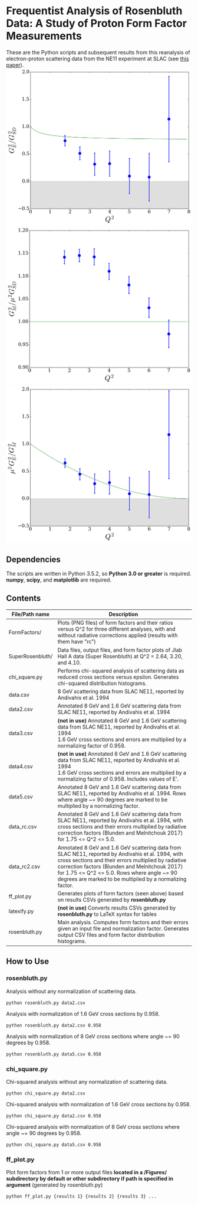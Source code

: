 # Frequentist Analysis of Rosenbluth Data: A Study of Proton Form Factor Measurements

These are the Python scripts and subsequent results from this reanalysis of electron-proton scattering data from the NE11 experiment at SLAC (see [this paper](https://doi.org/10.1103/PhysRevD.50.5491)).
![Ratio of electric proton form factor to standard dipole for 1.75 <= Q^2 <= 8.83](Figures/Form_Factors/ge-gd-unnorm1.6.png)
![Ratio of magnetic proton form factor to standard dipole for 1.75 <= Q^2 <= 8.83](Figures/Form_Factors/gm-gd-unnorm1.6.png)
![Ratio of electric proton form factor to magnetic proton form factor for 1.75 <= Q^2 <= 8.83](Figures/Form_Factors/ge-gm-unnorm1.6.png)

## Dependencies
The scripts are written in Python 3.5.2, so **Python 3.0 or greater** is required. **numpy**, **scipy**, and **matplotlib** are required.

## Contents
File/Path name | Description
-------------- | ------------
FormFactors/ | Plots (PNG files) of form factors and their ratios versus Q^2 for three different analyses, with and without radiative corrections applied (results with them have "rc")
SuperRosenbluth/ | Data files, output files, and form factor plots of Jlab Hall A data (Super Rosenbluth) at Q^2 = 2.64, 3.20, and 4.10.
chi_square.py | Performs chi-squared analysis of scattering data as reduced cross sections versus epsilon. Generates chi-squared distribution histograms.
data.csv | 8 GeV scattering data from SLAC NE11, reported by Andivahis et al. 1994
data2.csv | Annotated 8 GeV and 1.6 GeV scattering data from SLAC NE11, reported by Andivahis et al. 1994
data3.csv | **(not in use)** Annotated 8 GeV and 1.6 GeV scattering data from SLAC NE11, reported by Andivahis et al. 1994<br>1.6 GeV cross sections and errors are multiplied by a normalizing factor of 0.958.
data4.csv | **(not in use)** Annotated 8 GeV and 1.6 GeV scattering data from SLAC NE11, reported by Andivahis et al. 1994<br>1.6 GeV cross sections and errors are multiplied by a normalizing factor of 0.958. Includes values of E'.
data5.csv | Annotated 8 GeV and 1.6 GeV scattering data from SLAC NE11, reported by Andivahis et al. 1994. Rows where angle ~= 90 degrees are marked to be multiplied by a normalizing factor.
data_rc.csv | Annotated 8 GeV and 1.6 GeV scattering data from SLAC NE11, reported by Andivahis et al. 1994, with cross sections and their errors multiplied by radiative correction factors (Blunden and Melnitchouk 2017) for 1.75 <= Q^2 <= 5.0.
data_rc2.csv | Annotated 8 GeV and 1.6 GeV scattering data from SLAC NE11, reported by Andivahis et al. 1994, with cross sections and their errors multiplied by radiative correction factors (Blunden and Melnitchouk 2017) for 1.75 <= Q^2 <= 5.0. Rows where angle ~= 90 degrees are marked to be multiplied by a normalizing factor.
ff_plot.py | Generates plots of form factors (seen above) based on results CSVs generated by **rosenbluth.py**
latexify.py | **(not in use)** Converts results CSVs generated by **rosenbluth.py** to LaTeX syntax for tables
rosenbluth.py | Main analysis. Computes form factors and their errors given an input file and normalization factor. Generates output CSV files and form factor distribution histograms.

## How to Use
### rosenbluth.py
Analysis without any normalization of scattering data.
```
python rosenbluth.py data2.csv
```
Analysis with normalization of 1.6 GeV cross sections by 0.958.
```
python rosenbluth.py data2.csv 0.958
```
Analysis with normalization of 8 GeV cross sections where angle ~= 90 degrees by 0.958.
```
python rosenbluth.py data5.csv 0.958
```

### chi_square.py
Chi-squared analysis without any normalization of scattering data.
```
python chi_square.py data2.csv
```
Chi-squared analysis with normalization of 1.6 GeV cross sections by 0.958.
```
python chi_square.py data2.csv 0.958
```
Chi-squared analysis with normalization of 8 GeV cross sections where angle ~= 90 degrees by 0.958.
```
python chi_square.py data5.csv 0.958
```

### ff_plot.py
Plot form factors from 1 or more output files **located in a /Figures/ subdirectory by default or other subdirectory if path is specified in argument** (generated by rosenbluth.py)
```
python ff_plot.py {results 1} {results 2} {results 3} ...
```
